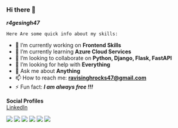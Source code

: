 ### Hi there 👋

**_r4gesingh47_**

`Here Are some quick info about my skills:`

- 🔭 I’m currently working on **Frontend Skills**
- 🌱 I’m currently learning **Azure Cloud Services**
- 👯 I’m looking to collaborate on **Python, Django, Flask, FastAPI**
- 🤔 I’m looking for help with **Everything**
- 💬 Ask me about **Anything**
- 📫 How to reach me: **ravisinghrocks47@gmail.com** 
- ⚡ Fun fact: ***I am always free !!!***

**Social Profiles**  
[LinkedIn](https://www.linkedin.com/in/ravi-singh-3762171b1)  


![](https://img.shields.io/badge/Linux-informational?style=flat&logo=<LOGO_NAME>&logoColor=white&color=2bbc8a) 
![](https://img.shields.io/badge/C-informational?style=flat&logo=<LOGO_NAME>&logoColor=white&color=2bbc8a) 
![](https://img.shields.io/badge/C++-informational?style=flat&logo=<LOGO_NAME>&logoColor=white&color=2bbc8a)
![](https://img.shields.io/badge/Python-informational?style=flat&logo=<LOGO_NAME>&logoColor=white&color=2bbc8a) 
![](https://img.shields.io/badge/-Django-green) 
![](https://img.shields.io/badge/-Azure-blue) 

